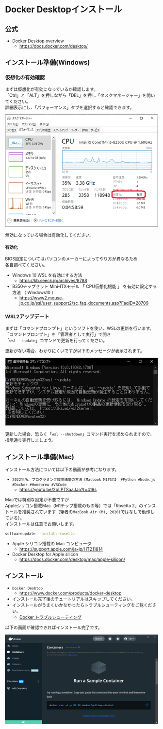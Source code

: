 # Docker Desktopインストール

## 公式

- Docker Desktop overview
  - <https://docs.docker.com/desktop/>

## インストール準備(Windows)

### 仮想化の有効確認

まずは仮想化が有効になっているか確認します。  
「Ctrl」と「ALT」を押しながら「DEL」を押し「タスクマネージャー」を開いてください。  
詳細表示にし、「パフォーマンス」タブを選択すると確認できます。  

![タスクマネージャー](./images/task-manager.png)  

無効になっている場合は有効化してください。  

#### 有効化

BIOS設定についてはパソコンのメーカーによってやり方が異なるため  
各自調べてください。  

- Windows 10 WSL を有効にする方法
  - <https://kb.seeck.jp/archives/8788>
- B350チップセット Mini-ITXモデル 「 CPU仮想化機能 」 を有効に設定する方法 （ Windows10 ）
  - <https://www2.mouse-jp.co.jp/ssl/user_support2/sc_faq_documents.asp?FaqID=28709>

### WSL2アップデート

まずは「コマンドプロンプト」というソフトを使い、WSLの更新を行います。  
「コマンドプロンプト」を「管理者として実行」で開き  
「`wsl --update`」コマンドで更新を行ってください。  

更新がない場合、わかりにくいですが以下のメッセージが表示されます。

![コマンドプロンプト](./images/cmd-wsl-update.png)  

更新した場合、恐らく「`wsl --shutdown`」コマンド実行を求められますので、指示通り実行しましょう。  

## インストール準備(Mac)

インストール方法については以下の動画が参考になります。

- `2022年版、プログラミング環境構築の方法【Macbook M1対応】 #Python #Node.js #Docker #Homebrew #VSCode`
  - <https://youtu.be/2bLPTSaaJJo?t=419s>

Macでは特別な設定が不要ですが  
Appleシリコン搭載Mac（M1チップ搭載のもの等）では「Rosetta 2」のインストールを推奨されています（筆者の`MacBook Air (M1, 2020)`ではなしで動作している）。  
インストールは任意でお願いします。

```bash
softwareupdate --install-rosetta
```

- Apple シリコン搭載の Mac コンピュータ
  - <https://support.apple.com/ja-jp/HT211814>
- Docker Desktop for Apple silicon
  - <https://docs.docker.com/desktop/mac/apple-silicon/>

## インストール

- `Docker Desktop`
  - <https://www.docker.com/products/docker-desktop>
- インストール完了後のチュートリアルはスキップしてください。
- インストールがうまくいかなかったらトラブルシューティングをご覧ください。
  - [Docker トラブルシューティング](./troubleshoot.md)

以下の画面が確認できればインストール完了です。

![Docker Desktop](./images/docker-desktop.png)  

